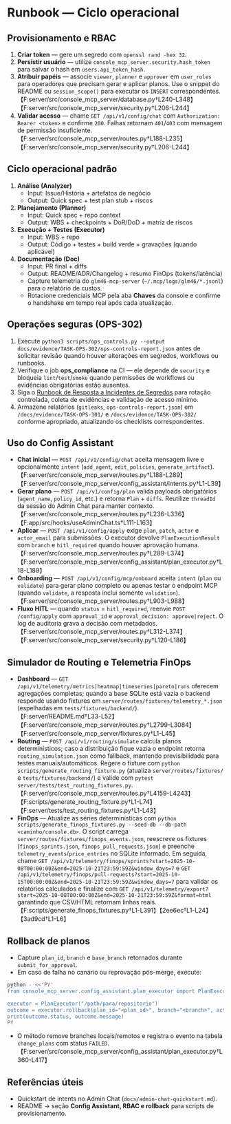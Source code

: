 # Runbook — Ciclo operacional

## Provisionamento e RBAC

1. **Criar token** — gere um segredo com `openssl rand -hex 32`.
2. **Persistir usuário** — utilize `console_mcp_server.security.hash_token` para salvar o hash em `users.api_token_hash`.
3. **Atribuir papéis** — associe `viewer`, `planner` e `approver` em `user_roles` para operadores que precisam gerar e aplicar planos.
   Use o snippet do README ou `session_scope()` para executar os `INSERT` correspondentes. 【F:server/src/console_mcp_server/database.py†L240-L348】【F:server/src/console_mcp_server/security.py†L206-L244】
4. **Validar acesso** — chame `GET /api/v1/config/chat` com `Authorization: Bearer <token>` e confirme `200`. Falhas retornam `401`/`403` com mensagem de permissão insuficiente. 【F:server/src/console_mcp_server/routes.py†L188-L235】【F:server/src/console_mcp_server/security.py†L206-L244】

## Ciclo operacional padrão

1. **Análise (Analyzer)**
   - Input: Issue/História + artefatos de negócio
   - Output: Quick spec + test plan stub + riscos
2. **Planejamento (Planner)**
   - Input: Quick spec + repo context
   - Output: WBS + checkpoints + DoR/DoD + matriz de riscos
3. **Execução + Testes (Executor)**
   - Input: WBS + repo
   - Output: Código + testes + build verde + gravações (quando aplicável)
4. **Documentação (Doc)**
   - Input: PR final + diffs
   - Output: README/ADR/Changelog + resumo FinOps (tokens/latência)
   - Capture telemetria do `glm46-mcp-server` (`~/.mcp/logs/glm46/*.jsonl`) para o relatório de custos.
   - Rotacione credenciais MCP pela aba **Chaves** da console e confirme o handshake em tempo real após cada atualização.

## Operações seguras (OPS-302)

1. Execute `python3 scripts/ops_controls.py --output docs/evidence/TASK-OPS-302/ops-controls-report.json` antes de solicitar revisão quando houver alterações em segredos, workflows ou runbooks.
2. Verifique o job **ops_compliance** na CI — ele depende de `security` e bloqueia `lint`/`test`/`smoke` quando permissões de workflows ou evidências obrigatórias estão ausentes.
3. Siga o [Runbook de Resposta a Incidentes de Segredos](ops/runbooks/secrets-incident-playbook.md) para rotação controlada, coleta de evidências e validação de acesso mínimo.
4. Armazene relatórios (`gitleaks`, `ops-controls-report.json`) em `/docs/evidence/TASK-OPS-301/` e `/docs/evidence/TASK-OPS-302/` conforme apropriado, atualizando os checklists correspondentes.

## Uso do Config Assistant

- **Chat inicial** — `POST /api/v1/config/chat` aceita mensagem livre e opcionalmente `intent` (`add_agent`, `edit_policies`, `generate_artifact`). 【F:server/src/console_mcp_server/routes.py†L188-L289】【F:server/src/console_mcp_server/config_assistant/intents.py†L1-L39】
- **Gerar plano** — `POST /api/v1/config/plan` valida payloads obrigatórios (`agent_name`, `policy_id`, etc.) e retorna `Plan` + `diffs`.
  Reutilize `threadId` da sessão do Admin Chat para manter contexto. 【F:server/src/console_mcp_server/routes.py†L236-L336】【F:app/src/hooks/useAdminChat.ts†L111-L163】
- **Aplicar** — `POST /api/v1/config/apply` exige `plan`, `patch`, `actor` e `actor_email` para submissões. O executor devolve `PlanExecutionResult` com `branch` e `hitl_required` quando houver aprovação humana. 【F:server/src/console_mcp_server/routes.py†L289-L374】【F:server/src/console_mcp_server/config_assistant/plan_executor.py†L18-L189】
- **Onboarding** — `POST /api/v1/config/mcp/onboard` aceita `intent` (`plan` ou `validate`) para gerar plano completo ou apenas testar o endpoint MCP (quando `validate`, a resposta inclui somente `validation`). 【F:server/src/console_mcp_server/routes.py†L903-L988】
- **Fluxo HITL** — quando `status` = `hitl_required`, reenvie `POST /config/apply` com `approval_id` e `approval_decision: approve|reject`. O log de auditoria grava a decisão com metadados. 【F:server/src/console_mcp_server/routes.py†L312-L374】【F:server/src/console_mcp_server/security.py†L120-L186】

## Simulador de Routing e Telemetria FinOps

- **Dashboard** — `GET /api/v1/telemetry/metrics|heatmap|timeseries|pareto|runs` oferecem agregações completas; quando a base SQLite está vazia o backend responde usando fixtures em `server/routes/fixtures/telemetry_*.json` (espelhadas em `tests/fixtures/backend/`). 【F:server/README.md†L33-L52】【F:server/src/console_mcp_server/routes.py†L2799-L3084】【F:server/src/console_mcp_server/fixtures.py†L1-L45】
- **Routing** — `POST /api/v1/routing/simulate` calcula planos determinísticos; caso a distribuição fique vazia o endpoint retorna `routing_simulation.json` como fallback, mantendo previsibilidade para testes manuais/automáticos. Regere o fixture com `python scripts/generate_routing_fixture.py` (atualiza `server/routes/fixtures/` e `tests/fixtures/backend/`) e valide com `pytest server/tests/test_routing_fixtures.py`. 【F:server/src/console_mcp_server/routes.py†L4159-L4243】【F:scripts/generate_routing_fixture.py†L1-L74】【F:server/tests/test_routing_fixtures.py†L1-L43】
- **FinOps** — Atualize as séries determinísticas com `python scripts/generate_finops_fixtures.py --seed-db --db-path <caminho/console.db>`. O script carrega `server/routes/fixtures/finops_events.json`, reescreve os fixtures (`finops_sprints.json`, `finops_pull_requests.json`) e preenche `telemetry_events`/`price_entries` no SQLite informado. Em seguida, chame `GET /api/v1/telemetry/finops/sprints?start=2025-10-08T00:00:00Z&end=2025-10-21T23:59:59Z&window_days=7` e `GET /api/v1/telemetry/finops/pull-requests?start=2025-10-15T00:00:00Z&end=2025-10-21T23:59:59Z&window_days=7` para validar os relatórios calculados e finalize com `GET /api/v1/telemetry/export?start=2025-10-08T00:00:00Z&end=2025-10-21T23:59:59Z&format=html` garantindo que CSV/HTML retornam linhas reais. 【F:scripts/generate_finops_fixtures.py†L1-L391】【2ee6ec†L1-L24】【3ad9cd†L1-L6】

## Rollback de planos

- Capture `plan_id`, `branch` e `base_branch` retornados durante `submit_for_approval`.
- Em caso de falha no canário ou reprovação pós-merge, execute:

```bash
python - <<'PY'
from console_mcp_server.config_assistant.plan_executor import PlanExecutor

executor = PlanExecutor("/path/para/repositorio")
outcome = executor.rollback(plan_id="<plan_id>", branch="<branch>", actor="rollback-bot")
print(outcome.status, outcome.message)
PY
```

- O método remove branches locais/remotos e registra o evento na tabela `change_plans` com status `FAILED`. 【F:server/src/console_mcp_server/config_assistant/plan_executor.py†L360-L417】

## Referências úteis

- Quickstart de intents no Admin Chat (`docs/admin-chat-quickstart.md`).
- README → seção **Config Assistant, RBAC e rollback** para scripts de provisionamento.
